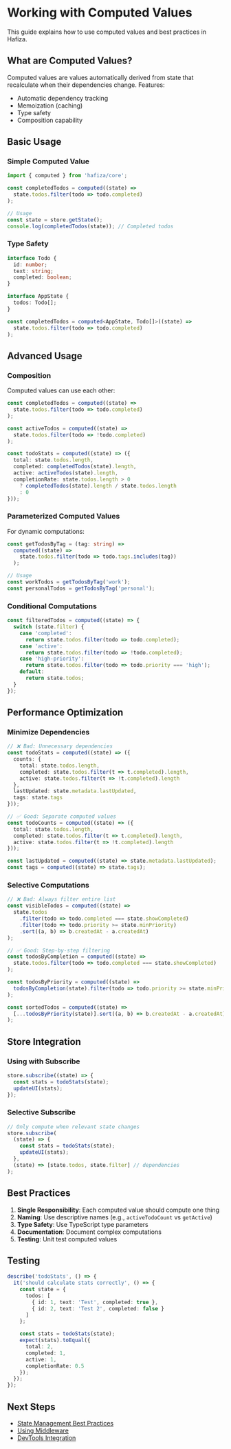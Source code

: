 # Working with Computed Values

This guide explains how to use computed values and best practices in Hafiza.

## What are Computed Values?

Computed values are values automatically derived from state that recalculate when their dependencies change. Features:

- Automatic dependency tracking
- Memoization (caching)
- Type safety
- Composition capability

## Basic Usage

### Simple Computed Value

```typescript
import { computed } from 'hafiza/core';

const completedTodos = computed((state) => 
  state.todos.filter(todo => todo.completed)
);

// Usage
const state = store.getState();
console.log(completedTodos(state)); // Completed todos
```

### Type Safety

```typescript
interface Todo {
  id: number;
  text: string;
  completed: boolean;
}

interface AppState {
  todos: Todo[];
}

const completedTodos = computed<AppState, Todo[]>((state) => 
  state.todos.filter(todo => todo.completed)
);
```

## Advanced Usage

### Composition

Computed values can use each other:

```typescript
const completedTodos = computed((state) => 
  state.todos.filter(todo => todo.completed)
);

const activeTodos = computed((state) =>
  state.todos.filter(todo => !todo.completed)
);

const todoStats = computed((state) => ({
  total: state.todos.length,
  completed: completedTodos(state).length,
  active: activeTodos(state).length,
  completionRate: state.todos.length > 0
    ? completedTodos(state).length / state.todos.length
    : 0
}));
```

### Parameterized Computed Values

For dynamic computations:

```typescript
const getTodosByTag = (tag: string) =>
  computed((state) =>
    state.todos.filter(todo => todo.tags.includes(tag))
  );

// Usage
const workTodos = getTodosByTag('work');
const personalTodos = getTodosByTag('personal');
```

### Conditional Computations

```typescript
const filteredTodos = computed((state) => {
  switch (state.filter) {
    case 'completed':
      return state.todos.filter(todo => todo.completed);
    case 'active':
      return state.todos.filter(todo => !todo.completed);
    case 'high-priority':
      return state.todos.filter(todo => todo.priority === 'high');
    default:
      return state.todos;
  }
});
```

## Performance Optimization

### Minimize Dependencies

```typescript
// ❌ Bad: Unnecessary dependencies
const todoStats = computed((state) => ({
  counts: {
    total: state.todos.length,
    completed: state.todos.filter(t => t.completed).length,
    active: state.todos.filter(t => !t.completed).length
  },
  lastUpdated: state.metadata.lastUpdated,
  tags: state.tags
}));

// ✅ Good: Separate computed values
const todoCounts = computed((state) => ({
  total: state.todos.length,
  completed: state.todos.filter(t => t.completed).length,
  active: state.todos.filter(t => !t.completed).length
}));

const lastUpdated = computed((state) => state.metadata.lastUpdated);
const tags = computed((state) => state.tags);
```

### Selective Computations

```typescript
// ❌ Bad: Always filter entire list
const visibleTodos = computed((state) =>
  state.todos
    .filter(todo => todo.completed === state.showCompleted)
    .filter(todo => todo.priority >= state.minPriority)
    .sort((a, b) => b.createdAt - a.createdAt)
);

// ✅ Good: Step-by-step filtering
const todosByCompletion = computed((state) =>
  state.todos.filter(todo => todo.completed === state.showCompleted)
);

const todosByPriority = computed((state) =>
  todosByCompletion(state).filter(todo => todo.priority >= state.minPriority)
);

const sortedTodos = computed((state) =>
  [...todosByPriority(state)].sort((a, b) => b.createdAt - a.createdAt)
);
```

## Store Integration

### Using with Subscribe

```typescript
store.subscribe((state) => {
  const stats = todoStats(state);
  updateUI(stats);
});
```

### Selective Subscribe

```typescript
// Only compute when relevant state changes
store.subscribe(
  (state) => {
    const stats = todoStats(state);
    updateUI(stats);
  },
  (state) => [state.todos, state.filter] // dependencies
);
```

## Best Practices

1. **Single Responsibility**: Each computed value should compute one thing
2. **Naming**: Use descriptive names (e.g., `activeTodoCount` vs `getActive`)
3. **Type Safety**: Use TypeScript type parameters
4. **Documentation**: Document complex computations
5. **Testing**: Unit test computed values

## Testing

```typescript
describe('todoStats', () => {
  it('should calculate stats correctly', () => {
    const state = {
      todos: [
        { id: 1, text: 'Test', completed: true },
        { id: 2, text: 'Test 2', completed: false }
      ]
    };

    const stats = todoStats(state);
    expect(stats).toEqual({
      total: 2,
      completed: 1,
      active: 1,
      completionRate: 0.5
    });
  });
});
```

## Next Steps

- [State Management Best Practices](state-management.md)
- [Using Middleware](middleware.md)
- [DevTools Integration](devtools.md) 